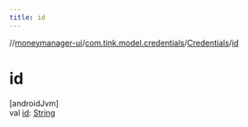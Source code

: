 ```yaml
---
title: id
---
```

//[moneymanager-ui](../../../index.html)/[com.tink.model.credentials](../index.html)/[Credentials](index.html)/[id](id.html)



# id



[androidJvm]\
val [id](id.html): [String](https://kotlinlang.org/api/latest/jvm/stdlib/kotlin/-string/index.html)




